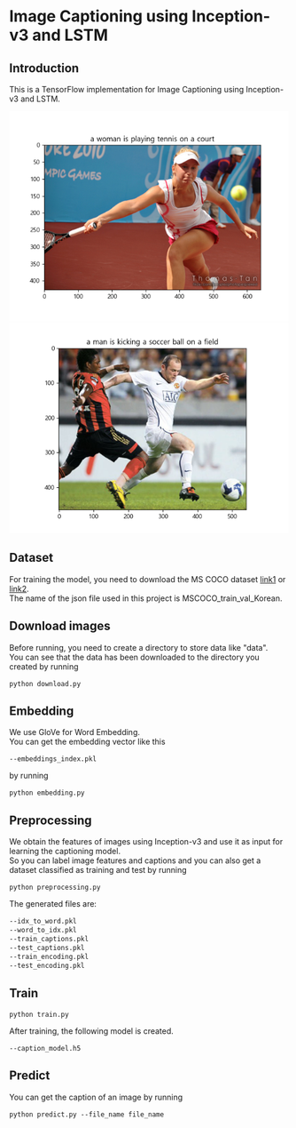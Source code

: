 # Image Captioning using Inception-v3 and LSTM

## Introduction
This is a TensorFlow implementation for Image Captioning using Inception-v3 and LSTM.

![image](https://github.com/byunghyun23/image-captioning/blob/main/assets/fig_1.png)
![image](https://github.com/byunghyun23/image-captioning/blob/main/assets/fig_2.png)

## Dataset
For training the model, you need to download the MS COCO dataset [link1](https://www.aihub.or.kr/) or [link2](https://cocodataset.org).  
The name of the json file used in this project is MSCOCO_train_val_Korean.

## Download images
Before running, you need to create a directory to store data like "data".  
You can see that the data has been downloaded to the directory you created by running
```
python download.py
```

## Embedding
We use GloVe for Word Embedding.  
You can get the embedding vector like this
```
--embeddings_index.pkl
```
by running
```
python embedding.py
```

## Preprocessing
We obtain the features of images using Inception-v3 and use it as input for learning the captioning model.  
So you can label image features and captions and you can also get a dataset classified as training and test by running
```
python preprocessing.py
```
The generated files are:
```
--idx_to_word.pkl
--word_to_idx.pkl
--train_captions.pkl
--test_captions.pkl
--train_encoding.pkl
--test_encoding.pkl
```

## Train
```
python train.py
```
After training, the following model is created.
```
--caption_model.h5
```

## Predict
You can get the caption of an image by running
```
python predict.py --file_name file_name
```
